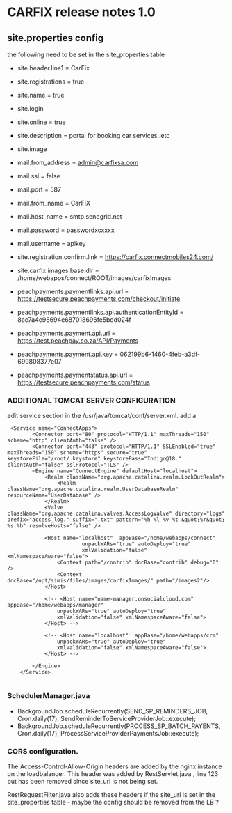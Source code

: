 # CARFIX release notes 1.0



## site.properties config

the following need to be set in the site_properties table

* site.header.line1 = CarFix
* site.registrations = true
* site.name = true
* site.login
* site.online = true
* site.description = portal for booking car services..etc
* site.image

* mail.from_address = admin@carfixsa.com
* mail.ssl = false
* mail.port = 587
* mail.from_name = CarFiX
* mail.host_name = smtp.sendgrid.net
* mail.password = passwordxcxxxx
* mail.username = apikey
* site.registration.confirm.link = https://carfix.connectmobiles24.com/
* site.carfix.images.base.dir = /home/webapps/connect/ROOT/images/carfixImages

* peachpayments.paymentlinks.api.url = https://testsecure.peachpayments.com/checkout/initiate
* peachpayments.paymentlinks.api.authenticationEntityId = 8ac7a4c98694e687018696fe5bdd024f 
* peachpayments.payment.api.url = https://test.peachpay.co.za/API/Payments
* peachpayments.payment.api.key = 062199b6-1460-4feb-a3df-699808377e07

* peachpayments.paymentstatus.api.url = https://testsecure.peachpayments.com/status



### ADDITIONAL TOMCAT SERVER CONFIGURATION
edit service section in the /usr/java/tomcat/conf/server.xml. add a <Context docBase="/opt/simis/files/images/carfixImages/" path="/images2"/>
```
 <Service name="ConnectApps">
        <Connector port="80" protocol="HTTP/1.1" maxThreads="150" scheme="http" clientAuth="false" />
        <Connector port="443" protocol="HTTP/1.1" SSLEnabled="true" maxThreads="150" scheme="https" secure="true" keystoreFile="/root/.keystore" keystorePass="Indigo@18." clientAuth="false" sslProtocol="TLS" />
        <Engine name="ConnectEngine" defaultHost="localhost">
            <Realm className="org.apache.catalina.realm.LockOutRealm">
                <Realm className="org.apache.catalina.realm.UserDatabaseRealm" resourceName="UserDatabase" />
            </Realm>
            <Valve className="org.apache.catalina.valves.AccessLogValve" directory="logs" prefix="access_log." suffix=".txt" pattern="%h %l %v %t &quot;%r&quot; %s %b" resolveHosts="false" />

            <Host name="localhost"  appBase="/home/webapps/connect"
                        unpackWARs="true" autoDeploy="true"
                        xmlValidation="false" xmlNamespaceAware="false">
                <Context path="/contrib" docBase="contrib" debug="0" />
                <Context docBase="/opt/simis/files/images/carfixImages/" path="/images2"/>
            </Host>

            <!-- <Host name="name-manager.onsocialcloud.com"  appBase="/home/webapps/manager"
                unpackWARs="true" autoDeploy="true"
                xmlValidation="false" xmlNamespaceAware="false">
            </Host> -->

            <!-- <Host name="localhost"  appBase="/home/webapps/crm"
                unpackWARs="true" autoDeploy="true"
                xmlValidation="false" xmlNamespaceAware="false">
            </Host> -->

        </Engine>
    </Service>


```

### SchedulerManager.java 

*  BackgroundJob.scheduleRecurrently(SEND_SP_REMINDERS_JOB, Cron.daily(17), SendReminderToServiceProviderJob::execute);
*  BackgroundJob.scheduleRecurrently(PROCESS_SP_BATCH_PAYENTS, Cron.daily(17), ProcessServiceProviderPaymentsJob::execute);

### CORS configuration.

The Access-Control-Allow-Origin headers are added by the nginx instance on the loadbalancer. This 
header was added by RestServlet.java , line 123 but has been removed since site_url is not being set.

RestRequestFilter.java also adds these headers if the site_url is set in the site_properties table - maybe the config should be 
removed from the LB ?



